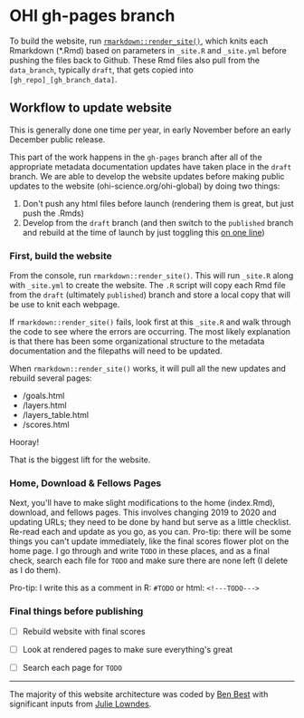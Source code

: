 # OHI gh-pages branch


To build the website, run [`rmarkdown::render_site()`](http://rmarkdown.rstudio.com/rmarkdown_websites.html), which knits each Rmarkdown (*.Rmd) based on parameters in `_site.R` and `_site.yml` before pushing the files back to Github. These Rmd files also pull from the `data_branch`, typically `draft`, that gets copied into `[gh_repo]_[gh_branch_data]`. 

## Workflow to update website
This is generally done one time per year, in early November before an early December public release. 

This part of the work happens in the `gh-pages` branch after all of the appropriate metadata documentation updates have taken place in the `draft` branch. We are able to develop the website updates before making public updates to the website (ohi-science.org/ohi-global) by doing two things: 

1. Don't push any html files before launch (rendering them is great, but just push the .Rmds)
2. Develop from the `draft` branch (and then switch to the `published` branch and rebuild at the time of launch by just toggling this [on one line](https://github.com/OHI-Science/ohi-global/blob/d183f80397d38c8b3b06a33f99bd59474a6c38d1/_site.R#L19))

### First, build the website

From the console, run `rmarkdown::render_site()`. This will run `_site.R` along with `_site.yml` to create the website. The `.R` script will copy each Rmd file from the `draft` (ultimately `published`) branch and store a local copy that will be use to knit each webpage. 

If `rmarkdown::render_site()` fails, look first at this `_site.R` and walk through the code to see where the errors are occurring. The most likely explanation is that there has been some organizational structure to the metadata documentation and the filepaths will need to be updated. 

When `rmarkdown::render_site()` works, it will pull all the new updates and rebuild several pages: 

- /goals.html
- /layers.html
- /layers_table.html
- /scores.html

Hooray! 

That is the biggest lift for the website. 

### Home, Download & Fellows Pages

Next, you'll have to make slight modifications to the home (index.Rmd), download, and fellows pages. This involves changing 2019 to 2020 and updating URLs; they need to be done by hand but serve as a little checklist. Re-read each and update as you go, as you can. Pro-tip: there will be some things you can't update immediately, like the final scores flower plot on the home page. I go through and write `TODO` in these places, and as a final check, search each file for `TODO` and make sure there are none left (I delete as I do them).

Pro-tip: I write this as a comment in R: `#TODO` or html: `<!---TODO--->`



### Final things before publishing

- [ ] Rebuild website with final scores
- [ ] Look at rendered pages to make sure everything's great
- [ ] Search each page for `TODO`


---

The majority of this website architecture was coded by [Ben Best](https://github.com/bbest) with significant inputs from [Julie Lowndes](https://github.com/jules32).

